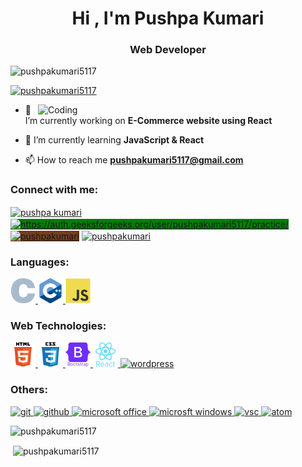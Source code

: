 <!DOCTYPE html>
<html lang="en" dir="ltr">
  <head>
    <meta charset="utf-8">
  </head>
  <body>
    <h1 align="center">Hi , I'm Pushpa Kumari</h1>
<h3 align="center">Web Developer</h3>
    
<p align="left"> <img src="https://komarev.com/ghpvc/?username=pushpakumari5117&label=Profile%20views&color=0e75b6&style=flat" alt="pushpakumari5117" /> </p>

<p align="left"> <a href="https://github.com/ryo-ma/github-profile-trophy"><img src="https://github-profile-trophy.vercel.app/?username=pushpakumari5117" alt="pushpakumari5117" /></a> </p>

<img align="right" alt="Coding" width="460" src="https://cdn.dribbble.com/users/2851002/screenshots/7736965/media/e08e0676dd54ae8715c2d72bbdd51eb2.gif">

- 🔭 I’m currently working on **E-Commerce website using React**

- 🌱 I’m currently learning **JavaScript & React**

- 📫 How to reach me **pushpakumari5117@gmail.com**

<h3 align="left">Connect with me:</h3>
<p align="left">
<a href="https://linkedin.com/in/pushpa kumari" target="blank"><img align="center" src="https://www.flaticon.com/svg/vstatic/svg/174/174857.svg?token=exp=1617605725~hmac=9572e4be2264b6e2e77650c69450f3fa" alt="pushpa kumari" height="30" width="40" /></a>
<a href="https://auth.geeksforgeeks.org/user/https://auth.geeksforgeeks.org/user/pushpakumari5117/practice/" target="blank"><img align="center" src="https://media.geeksforgeeks.org/wp-content/uploads/20200926103715/gfgimagw.PNG" alt="https://auth.geeksforgeeks.org/user/pushpakumari5117/practice/" height="30" width="40" style="background-color: green"/></a>
<a href="https://www.codechef.com/users/pushpakumari" target="blank"><img align="center" src="https://yt3.ggpht.com/ytc/AAUvwnhAFZgqXiTg3WS7ZFI6byv7sBAVxE9j8T6Cioa8rw4=s900-c-k-c0x00ffffff-no-rj" alt="pushpakumari" height="30" width="40" style="background-color: #723E1D"/></a>
<a href="https://codeforces.com/profile/pushpakumari" target="blank"><img align="center" src="https://lh3.googleusercontent.com/pC32txgqyVlP80nM2eC3e36Ih5wbOC79gqzFNVzCO5TM58tA-ubrCVO6JVSigt6q-gdpS1U=s85" alt="pushpakumari" height="30" width="40" style="background-color: white"/></a>
</p>

<h3 align="left">Languages:</h3>
<p align="left"> 
  <a href="https://www.cprogramming.com/" target="_blank"> <img src="https://raw.githubusercontent.com/devicons/devicon/master/icons/c/c-original.svg" alt="c" width="40" height="40"/> </a>
   <a href="https://www.w3schools.com/cpp/" target="_blank"> <img src="https://raw.githubusercontent.com/devicons/devicon/master/icons/cplusplus/cplusplus-original.svg" alt="cplusplus" width="40" height="40"/> </a> 
   <a href="https://developer.mozilla.org/en-US/docs/Web/JavaScript" target="_blank"> <img src="https://raw.githubusercontent.com/devicons/devicon/master/icons/javascript/javascript-original.svg" alt="javascript" width="40" height="40"/> </a>  </p>
  
<h3 align="left">Web Technologies:</h3>
<p align="left">
  <a href="https://www.w3.org/html/" target="_blank"> <img src="https://raw.githubusercontent.com/devicons/devicon/master/icons/html5/html5-original-wordmark.svg" alt="html5" width="40" height="40"/> </a>
  <a href="https://www.w3schools.com/css/" target="_blank"> <img src="https://raw.githubusercontent.com/devicons/devicon/master/icons/css3/css3-original-wordmark.svg" alt="css3" width="40" height="40"/> </a> 
  <a href="https://getbootstrap.com" target="_blank"> <img src="https://raw.githubusercontent.com/devicons/devicon/master/icons/bootstrap/bootstrap-plain-wordmark.svg" alt="bootstrap" width="40" height="40"/> </a> 
  <a href="https://reactjs.org/" target="_blank"> <img src="https://raw.githubusercontent.com/devicons/devicon/master/icons/react/react-original-wordmark.svg" alt="react" width="40" height="40"/> </a>
  <a href="https://wordpress.org/" target="_blank"> <img src="https://img.icons8.com/color/48/000000/wordpress.png" alt="wordpress" width="40" height="40"/> </a>
  </p>
  
<h3 align="left">Others:</h3>
<p align="left">
  <a href="https://git-scm.com/" target="_blank"> <img src="https://www.vectorlogo.zone/logos/git-scm/git-scm-icon.svg" alt="git" width="40" height="40"/> </a>  
  <a href="https://github.com/" target="_blank"> <img src="https://img.icons8.com/fluent/48/000000/github.png" alt="github" width="40" height="40"/> </a>  
  <a href="https://www.office.com/" target="_blank"> <img src="https://img.icons8.com/fluent/48/000000/microsoft-office-2019.png" alt="microsoft office" width="40" height="40"/> </a>  
  <a href="https://www.microsoft.com/en-in/windows" target="_blank"> <img src="https://img.icons8.com/fluent/48/000000/windows-10.png" alt="microsft windows" width="40" height="40"/> </a>  
  <a href="https://code.visualstudio.com/" target="_blank"> <img src="https://img.icons8.com/color/48/000000/visual-studio-code-2019.png" alt="vsc" width="40" height="40"/> </a>  
  <a href="https://atom.io/" target="_blank"> <img src="https://img.icons8.com/emoji/48/000000/atom-symbol-emoji.png" alt="atom" width="40" height="40"/> </a>  
  </p>
    
<p><img align="left" src="https://github-readme-stats.vercel.app/api/top-langs?username=pushpakumari5117&show_icons=true&locale=en&layout=compact" alt="pushpakumari5117" /></p>
<br>
<p>&nbsp;<img align="center" src="https://github-readme-stats.vercel.app/api?username=pushpakumari5117&show_icons=true&locale=en" alt="pushpakumari5117" /></p>

  </body>
</html>
